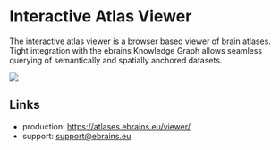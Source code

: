 # Interactive Atlas Viewer

The interactive atlas viewer is a browser based viewer of brain atlases. Tight integration with the ebrains Knowledge Graph allows seamless querying of semantically and spatially anchored datasets. 

![](images/desktop_bigbrain_cortical.png)

## Links

- production: <https://atlases.ebrains.eu/viewer/>
- support: [support@ebrains.eu](mailto:support@ebrains.eu?subject=[interactive%20atlas%20viewer]%20queries)
